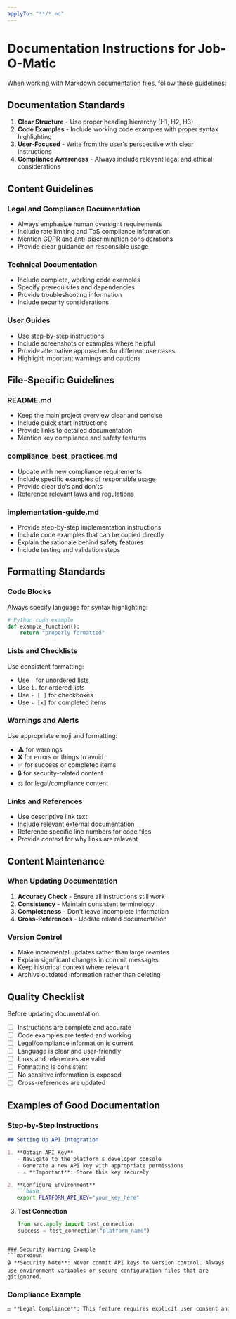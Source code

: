 ```yaml
---
applyTo: "**/*.md"
---
```


# Documentation Instructions for Job-O-Matic

When working with Markdown documentation files, follow these guidelines:

## Documentation Standards

1. **Clear Structure** - Use proper heading hierarchy (H1, H2, H3)
2. **Code Examples** - Include working code examples with proper syntax highlighting
3. **User-Focused** - Write from the user's perspective with clear instructions
4. **Compliance Awareness** - Always include relevant legal and ethical considerations

## Content Guidelines

### Legal and Compliance Documentation
- Always emphasize human oversight requirements
- Include rate limiting and ToS compliance information
- Mention GDPR and anti-discrimination considerations
- Provide clear guidance on responsible usage

### Technical Documentation
- Include complete, working code examples
- Specify prerequisites and dependencies
- Provide troubleshooting information
- Include security considerations

### User Guides
- Use step-by-step instructions
- Include screenshots or examples where helpful
- Provide alternative approaches for different use cases
- Highlight important warnings and cautions

## File-Specific Guidelines

### README.md
- Keep the main project overview clear and concise
- Include quick start instructions
- Provide links to detailed documentation
- Mention key compliance and safety features

### compliance_best_practices.md
- Update with new compliance requirements
- Include specific examples of responsible usage
- Provide clear do's and don'ts
- Reference relevant laws and regulations

### implementation-guide.md
- Provide step-by-step implementation instructions
- Include code examples that can be copied directly
- Explain the rationale behind safety features
- Include testing and validation steps

## Formatting Standards

### Code Blocks
Always specify language for syntax highlighting:
```python
# Python code example
def example_function():
    return "properly formatted"
```

### Lists and Checklists
Use consistent formatting:
- Use `-` for unordered lists
- Use `1.` for ordered lists
- Use `- [ ]` for checkboxes
- Use `- [x]` for completed items

### Warnings and Alerts
Use appropriate emoji and formatting:
- ⚠️ for warnings
- ❌ for errors or things to avoid
- ✅ for success or completed items
- 🔒 for security-related content
- ⚖️ for legal/compliance content

### Links and References
- Use descriptive link text
- Include relevant external documentation
- Reference specific line numbers for code files
- Provide context for why links are relevant

## Content Maintenance

### When Updating Documentation
1. **Accuracy Check** - Ensure all instructions still work
2. **Consistency** - Maintain consistent terminology
3. **Completeness** - Don't leave incomplete information
4. **Cross-References** - Update related documentation

### Version Control
- Make incremental updates rather than large rewrites
- Explain significant changes in commit messages
- Keep historical context where relevant
- Archive outdated information rather than deleting

## Quality Checklist

Before updating documentation:

- [ ] Instructions are complete and accurate
- [ ] Code examples are tested and working
- [ ] Legal/compliance information is current
- [ ] Language is clear and user-friendly
- [ ] Links and references are valid
- [ ] Formatting is consistent
- [ ] No sensitive information is exposed
- [ ] Cross-references are updated

## Examples of Good Documentation

### Step-by-Step Instructions
```markdown
## Setting Up API Integration

1. **Obtain API Key**
   - Navigate to the platform's developer console
   - Generate a new API key with appropriate permissions
   - ⚠️ **Important**: Store this key securely

2. **Configure Environment**
   ```bash
   export PLATFORM_API_KEY="your_key_here"
   ```

3. **Test Connection**
   ```python
   from src.apply import test_connection
   success = test_connection("platform_name")
   ```
```

### Security Warning Example
```markdown
🔒 **Security Note**: Never commit API keys to version control. Always use environment variables or secure configuration files that are gitignored.
```

### Compliance Example
```markdown
⚖️ **Legal Compliance**: This feature requires explicit user consent and must respect platform rate limits. Ensure you have reviewed the compliance guidelines before implementation.
```